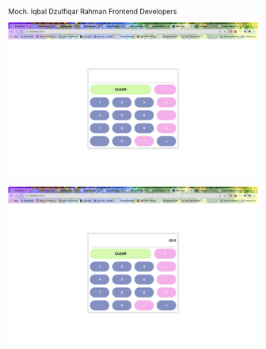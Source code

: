 Moch. Iqbal Dzulfiqar Rahman
Frontend Developers

<p align="center">
  <img src="./images/calc1.png" />
</p>

<p align="center">
  <img src="./images/calc2.png" />
</p>

